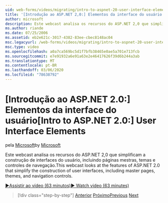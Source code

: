```yaml
---
uid: web-forms/videos/migrating/intro-to-aspnet-20-user-interface-elements
title: '[Introdução ao ASP.NET 2,0:] Elementos da interface do usuário | Microsoft Docs'
author: microsoft
description: Este webcast analisa os recursos do ASP.NET 2,0 que simplificam a construção de interfaces do usuário, incluindo páginas mestras, temas e controles de navegação.
ms.author: riande
ms.date: 07/25/2006
ms.assetid: eb2e621c-3017-4382-83ee-cbec8148ac04
msc.legacyurl: /web-forms/videos/migrating/intro-to-aspnet-20-user-interface-elements
msc.type: video
ms.openlocfilehash: a0a7ca569bc5d1f7bfb38465e0ae5a701e713fcb
ms.sourcegitcommit: e7e91932a6e91a63e2e46417626f39d6b244a3ab
ms.translationtype: MT
ms.contentlocale: pt-BR
ms.lasthandoff: 03/06/2020
ms.locfileid: "78638792"
---
```

# <a name="intro-to-aspnet-20-user-interface-elements"></a><span data-ttu-id="a83aa-103">[Introdução ao ASP.NET 2.0:] Elementos da interface do usuário</span><span class="sxs-lookup"><span data-stu-id="a83aa-103">[Intro to ASP.NET 2.0:] User Interface Elements</span></span>

<span data-ttu-id="a83aa-104">pela [Microsoft](https://github.com/microsoft)</span><span class="sxs-lookup"><span data-stu-id="a83aa-104">by [Microsoft](https://github.com/microsoft)</span></span>

<span data-ttu-id="a83aa-105">Este webcast analisa os recursos do ASP.NET 2,0 que simplificam a construção de interfaces do usuário, incluindo páginas mestras, temas e controles de navegação.</span><span class="sxs-lookup"><span data-stu-id="a83aa-105">This webcast looks at the features of ASP.NET 2.0 that simplify the construction of user interfaces, including master pages, themes, and navigation controls.</span></span>

[<span data-ttu-id="a83aa-106">&#9654;Assistir ao vídeo (63 minutos)</span><span class="sxs-lookup"><span data-stu-id="a83aa-106">&#9654; Watch video (63 minutes)</span></span>](https://channel9.msdn.com/Blogs/ASP-NET-Site-Videos/intro-to-aspnet-20-user-interface-elements)

> [!div class="step-by-step"]
> <span data-ttu-id="a83aa-107">[Anterior](intro-to-aspnet-20-aspnet-20-fundamentals.md)
> [Próximo](migrating-from-classic-asp-to-aspnet.md)</span><span class="sxs-lookup"><span data-stu-id="a83aa-107">[Previous](intro-to-aspnet-20-aspnet-20-fundamentals.md)
[Next](migrating-from-classic-asp-to-aspnet.md)</span></span>
